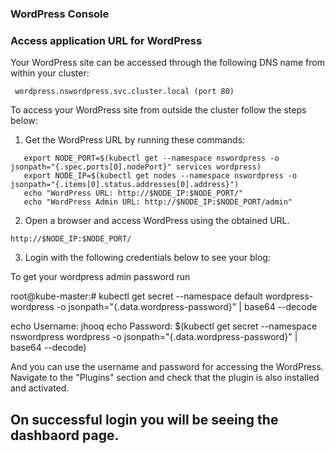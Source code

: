 ### WordPress Console


### Access application URL for WordPress


Your WordPress site can be accessed through the following DNS name from within your cluster:

```
 wordpress.nswordpress.svc.cluster.local (port 80)
```

To access your WordPress site from outside the cluster follow the steps below:


1. Get the WordPress URL by running these commands:


```execute
   export NODE_PORT=$(kubectl get --namespace nswordpress -o jsonpath="{.spec.ports[0].nodePort}" services wordpress)
   export NODE_IP=$(kubectl get nodes --namespace nswordpress -o jsonpath="{.items[0].status.addresses[0].address}")
   echo "WordPress URL: http://$NODE_IP:$NODE_PORT/"
   echo "WordPress Admin URL: http://$NODE_IP:$NODE_PORT/admin"
```


2. Open a browser and access WordPress using the obtained URL.
```
http://$NODE_IP:$NODE_PORT/
```
3. Login with the following credentials below to see your blog:

To get your wordpress admin password run

root@kube-master:# kubectl get secret --namespace default wordpress-wordpress -o jsonpath="{.data.wordpress-password}" | base64 --decode


echo Username: jhooq
  echo Password: $(kubectl get secret --namespace nswordpress wordpress -o jsonpath="{.data.wordpress-password}" | base64 --decode)


And you can use the username and password for accessing the WordPress.
Navigate to the "Plugins" section and check that the plugin is also installed and activated.



## On successful login you will be seeing the dashbaord page.